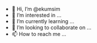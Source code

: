 - 👋 Hi, I’m @ekumsim
- 👀 I’m interested in ...
- 🌱 I’m currently learning ...
- 💞️ I’m looking to collaborate on ...
- 📫 How to reach me ...

<!---
ekumsim/ekumsim is a ✨ special ✨ repository because its `README.md` (this file) appears on your GitHub profile.
You can click the Preview link to take a look at your changes.
--->
